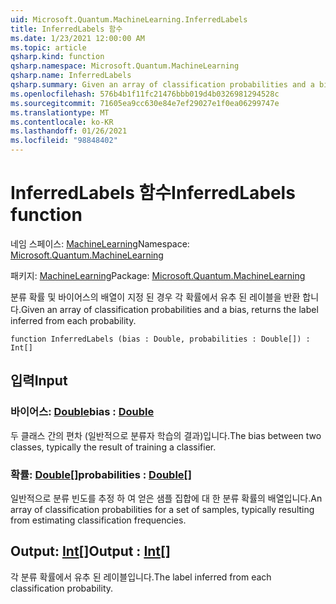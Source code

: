 ```yaml
---
uid: Microsoft.Quantum.MachineLearning.InferredLabels
title: InferredLabels 함수
ms.date: 1/23/2021 12:00:00 AM
ms.topic: article
qsharp.kind: function
qsharp.namespace: Microsoft.Quantum.MachineLearning
qsharp.name: InferredLabels
qsharp.summary: Given an array of classification probabilities and a bias, returns the label inferred from each probability.
ms.openlocfilehash: 576b4b1f11fc21476bbb019d4b0326981294528c
ms.sourcegitcommit: 71605ea9cc630e84e7ef29027e1f0ea06299747e
ms.translationtype: MT
ms.contentlocale: ko-KR
ms.lasthandoff: 01/26/2021
ms.locfileid: "98848402"
---
```

# <a name="inferredlabels-function"></a><span data-ttu-id="751a2-102">InferredLabels 함수</span><span class="sxs-lookup"><span data-stu-id="751a2-102">InferredLabels function</span></span>

<span data-ttu-id="751a2-103">네임 스페이스: [MachineLearning](xref:Microsoft.Quantum.MachineLearning)</span><span class="sxs-lookup"><span data-stu-id="751a2-103">Namespace: [Microsoft.Quantum.MachineLearning](xref:Microsoft.Quantum.MachineLearning)</span></span>

<span data-ttu-id="751a2-104">패키지: [MachineLearning](https://nuget.org/packages/Microsoft.Quantum.MachineLearning)</span><span class="sxs-lookup"><span data-stu-id="751a2-104">Package: [Microsoft.Quantum.MachineLearning](https://nuget.org/packages/Microsoft.Quantum.MachineLearning)</span></span>


<span data-ttu-id="751a2-105">분류 확률 및 바이어스의 배열이 지정 된 경우 각 확률에서 유추 된 레이블을 반환 합니다.</span><span class="sxs-lookup"><span data-stu-id="751a2-105">Given an array of classification probabilities and a bias, returns the label inferred from each probability.</span></span>

```qsharp
function InferredLabels (bias : Double, probabilities : Double[]) : Int[]
```


## <a name="input"></a><span data-ttu-id="751a2-106">입력</span><span class="sxs-lookup"><span data-stu-id="751a2-106">Input</span></span>

### <a name="bias--double"></a><span data-ttu-id="751a2-107">바이어스: [Double](xref:microsoft.quantum.lang-ref.double)</span><span class="sxs-lookup"><span data-stu-id="751a2-107">bias : [Double](xref:microsoft.quantum.lang-ref.double)</span></span>

<span data-ttu-id="751a2-108">두 클래스 간의 편차 (일반적으로 분류자 학습의 결과)입니다.</span><span class="sxs-lookup"><span data-stu-id="751a2-108">The bias between two classes, typically the result of training a classifier.</span></span>


### <a name="probabilities--double"></a><span data-ttu-id="751a2-109">확률: [Double](xref:microsoft.quantum.lang-ref.double)[]</span><span class="sxs-lookup"><span data-stu-id="751a2-109">probabilities : [Double](xref:microsoft.quantum.lang-ref.double)[]</span></span>

<span data-ttu-id="751a2-110">일반적으로 분류 빈도를 추정 하 여 얻은 샘플 집합에 대 한 분류 확률의 배열입니다.</span><span class="sxs-lookup"><span data-stu-id="751a2-110">An array of classification probabilities for a set of samples, typically resulting from estimating classification frequencies.</span></span>



## <a name="output--int"></a><span data-ttu-id="751a2-111">Output: [Int](xref:microsoft.quantum.lang-ref.int)[]</span><span class="sxs-lookup"><span data-stu-id="751a2-111">Output : [Int](xref:microsoft.quantum.lang-ref.int)[]</span></span>

<span data-ttu-id="751a2-112">각 분류 확률에서 유추 된 레이블입니다.</span><span class="sxs-lookup"><span data-stu-id="751a2-112">The label inferred from each classification probability.</span></span>